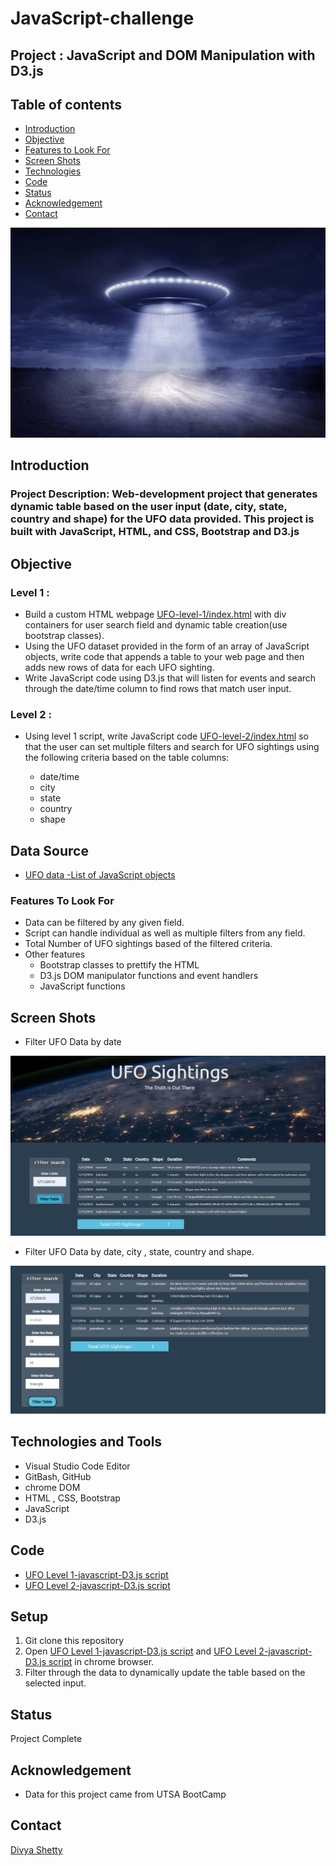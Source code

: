 # JavaScript-challenge


## Project : JavaScript and DOM Manipulation with D3.js

## Table of contents
* [Introduction  ](#introduction )
* [Objective](#objective)
* [Features to Look For](#objective)
* [Screen Shots](#screen-shots)
* [Technologies](#technologies)
* [Code](#code)
* [Status](#status)
* [Acknowledgement ](#acknowledgement )
* [Contact](#contact)

![UFO](./Images/UFO.jpg)

## Introduction  
### Project Description: Web-development project that generates __dynamic table__ based on the user input (date, city, state, country and shape) for the UFO data provided. This project is built with JavaScript, HTML, and CSS, Bootstrap and D3.js 

## Objective

### Level 1 : 
* Build a custom HTML webpage [UFO-level-1/index.html](/UFO-level-1/index.html) with div containers for user search field and dynamic table creation(use bootstrap classes).
* Using the UFO dataset provided in the form of an array of JavaScript objects, write code that appends a table to your web page and then adds new rows of data for each UFO sighting.
* Write JavaScript code using D3.js that will listen for events and search through the date/time column to find rows that match user input.

### Level 2 : 
* Using level 1 script,  write JavaScript code [UFO-level-2/index.html](/UFO-level-2/index.html) so that the user can set multiple filters and search for UFO sightings using the following criteria based on the table columns:

	* date/time
	* city
	* state
	* country
	* shape

## Data Source
	
- [UFO data -List of JavaScript objects](/UFO-level-1/static/js/data.js )



### Features To Look For 
* Data can be filtered by any given field. 
* Script can handle individual as well as multiple filters from any field.
* Total Number of UFO sightings based of the filtered criteria.
* Other features 
	* Bootstrap classes to prettify the HTML 
	* D3.js DOM manipulator functions and event handlers
	* JavaScript functions
	



## Screen Shots

* Filter UFO Data by date 

![Leve1 UFO filter by Date](./Images/level1.jpg)

* Filter UFO Data by date, city , state, country and shape.

![Leve2 UFO filter by multiple field](./Images/level2.jpg)

## Technologies and Tools
* Visual Studio Code Editor
* GitBash, GitHub
* chrome DOM
* HTML , CSS, Bootstrap
* JavaScript
* D3.js
	
	

## Code 
- [UFO Level 1-javascript-D3.js script](/UFO-level-1/index.html)
- [UFO Level 2-javascript-D3.js script](/UFO-level-2/index.html)


## Setup
1. Git clone this repository
2. Open [UFO Level 1-javascript-D3.js script](/UFO-level-1/index.html) and  [UFO Level 2-javascript-D3.js script](/UFO-level-2/index.html) in chrome browser.
3. Filter through the data to dynamically update the table based on the selected input.


## Status
Project Complete

## Acknowledgement 
- Data for this project came from UTSA BootCamp


## Contact
[Divya Shetty](https://github.com/divya-gh)

 























